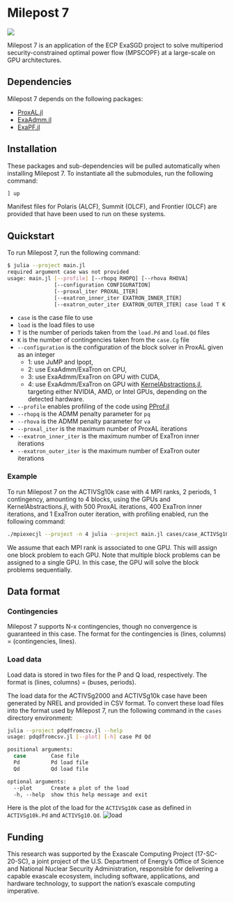 # Milepost 7

[![][build-stable-img]][build-url]

Milepost 7 is an application of the ECP ExaSGD project to solve multiperiod security-constrained optimal power flow (MPSCOPF) at a large-scale on GPU
architectures.

## Dependencies
Milepost 7 depends on the following packages:
- [ProxAL.jl](https://github.com/exanauts/ProxAL.jl)
- [ExaAdmm.jl](https://github.com/exanauts/ExaAdmm.jl)
- [ExaPF.jl](https://github.com/exanauts/ExaPF.jl)

## Installation
These packages and sub-dependencies will be pulled automatically when installing
Milepost 7. To instantiate all the submodules, run the following command:
```julia
] up
```
Manifest files for Polaris (ALCF), Summit (OLCF), and Frontier (OLCF) are
provided that have been used to run on these systems.

## Quickstart
To run Milepost 7, run the following command:

```bash
$ julia --project main.jl
required argument case was not provided
usage: main.jl [--profile] [--rhopq RHOPQ] [--rhova RHOVA]
               [--configuration CONFIGURATION]
               [--proxal_iter PROXAL_ITER]
               [--exatron_inner_iter EXATRON_INNER_ITER]
               [--exatron_outer_iter EXATRON_OUTER_ITER] case load T K
```
* `case` is the case file to use
* `load` is the load files to use
* `T` is the number of periods taken from the `load.Pd` and `load.Qd` files
* `K` is the number of contingencies taken from the `case.Cg` file
* `--configuration` is the configuration of the block solver in ProxAL given as an integer
  * 1: use JuMP and Ipopt,
  * 2: use ExaAdmm/ExaTron on CPU,
  * 3: use ExaAdmm/ExaTron on GPU with CUDA,
  * 4: use ExaAdmm/ExaTron on GPU with [KernelAbstractions.jl](https://github.com/JuliaGPU/KernelAbstractions.jl), targeting either NVIDIA, AMD, or Intel GPUs, depending on the detected hardware.
* `--profile` enables profiling of the code using [PProf.jl](https://github.com/JuliaPerf/PProf.jl)
* `--rhopq` is the ADMM penalty parameter for `pq`
* `--rhova` is the ADMM penalty parameter for `va`
* `--proxal_iter` is the maximum number of ProxAL iterations
* `--exatron_inner_iter` is the maximum number of ExaTron inner iterations
* `--exatron_outer_iter` is the maximum number of ExaTron outer iterations

### Example
To run Milepost 7 on the ACTIVSg10k case with 4 MPI ranks, 2 periods, 1
contingency, amounting to 4 blocks, using the GPUs and KernelAbstractions.jl, with 500 ProxAL iterations, 400 ExaTron inner iterations, and 1 ExaTron outer iteration, with profiling enabled, run the following command:
```bash
./mpiexecjl --project -n 4 julia --project main.jl cases/case_ACTIVSg10k.m cases/case_ACTIVSg10k 2 1 --configuration 4 --proxal_iter 500 --rhopq 3e3 --rhova 3e4 --exatron_inner_iter 400 --exatron_outer_iter 1 --profile
```
We assume that each MPI rank is associated to one GPU. This will assign one block problem to each GPU. Note that multiple block problems can be assigned to a single GPU. In this case, the GPU will solve the block problems sequentially.

## Data format
### Contingencies
Milepost 7 supports N-x contingencies, though no convergence is guaranteed in
this case. The format for the contingencies is (lines, columns) =
(contingencies, lines).

### Load data
Load data is stored in two files for the P and Q load, respectively. The format
is (lines, columns) = (buses, periods).

The load data for the ACTIVSg2000 and ACTIVSg10k case have been generated by
NREL and provided in CSV format. To convert these load files into the format
used by Milepost 7, run the following command in the `cases` directory
environment:
```bash
julia --project pdqdfromcsv.jl --help
usage: pdqdfromcsv.jl [--plot] [-h] case Pd Qd

positional arguments:
  case        Case file
  Pd          Pd load file
  Qd          Qd load file

optional arguments:
  --plot      Create a plot of the load
  -h, --help  show this help message and exit
```

Here is the plot of the load for the `ACTIVSg10k` case as defined in `ACTIVSg10k.Pd` and `ACTIVSg10.Qd`.
![load](load.png)

## Funding
This research was supported by the Exascale Computing Project (17-SC-20-SC), a joint project of the U.S. Department of Energy’s Office of Science and National Nuclear Security Administration, responsible for delivering a capable exascale ecosystem, including software, applications, and hardware technology, to support the nation’s exascale computing imperative.

[build-url]: https://github.com/exanauts/Milepost7.jl/actions?query=workflow
[build-stable-img]: https://github.com/exanauts/Milepost7.jl/workflows/CI/badge.svg?branch=main
